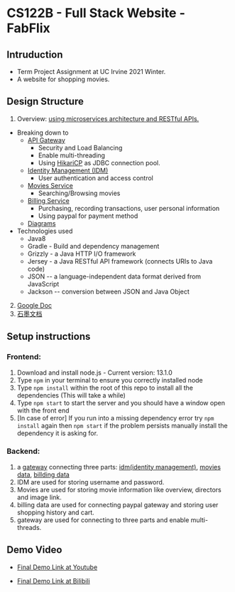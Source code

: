 # CS122B - Full Stack Website - FabFlix

## Intruduction
+ Term Project Assignment at UC Irvine 2021 Winter.
+ A website for shopping movies.

## Design Structure
  1. Overview: [using microservices architecture and RESTful APIs.](https://blog.dreamfactory.com/restful-api-and-microservices-the-differences-and-how-they-work-together/)
  + Breaking down to 
    + [API Gateway](https://github.com/chengyu2000311/FabFlixGateway)
        + Security and Load Balancing
        + Enable multi-threading
        + Using [HikariCP](https://github.com/brettwooldridge/HikariCP) as JDBC connection pool.
    + [Identity Management (IDM)](https://github.com/chengyu2000311/FabFlixIDM)
        + User authentication and access control
    + [Movies Service](https://github.com/chengyu2000311/FabFlixMovies)
        + Searching/Browsing movies
    + [Billing Service](https://github.com/chengyu2000311/FabFlixBilling)
        + Purchasing, recording transactions, user personal information
        + Using paypal for payment method
    + [Diagrams](https://github.com/chengyu2000311/FabFlix/blob/main/visualize.png)
  + Technologies used
    + Java8
    + Gradle - Build and dependency management
    + Grizzly - a Java HTTP I/O framework
    + Jersey - a Java RESTful API framework (connects URIs to Java code)
    + JSON -- a language-independent data format derived from JavaScript
    + Jackson -- conversion between JSON and Java Object

  2. [Google Doc](https://docs.google.com/document/d/1yt_3F2Ka9OV3MDTRujEvXzsVgx5XhJJOEirQlSzVoHQ/edit?usp=sharing)
  3. [石墨文档](https://shimo.im/docs/w6cwWGrgkTQDTkkx/)

## Setup instructions

### Frontend:
  1. Download and install node.js - Current version: 13.1.0
  2. Type `npm` in your terminal to ensure you correctly installed node
  3. Type `npm install` within the root of this repo to install all the dependencies (This will take a while)
  4. Type `npm start` to start the server and you should have a window open with the front end
  5. [In case of error] If you run into a missing dependency error try `npm install` again then `npm start` if the problem persists manually install the dependency it is asking for.
### Backend:
  1. a [gateway](https://github.com/chengyu2000311/FabFlixGateway) connecting three parts: [idm(identity management)](https://github.com/chengyu2000311/FabFlixIDM), [movies data](https://github.com/chengyu2000311/FabFlixMovies), [billding data](https://github.com/chengyu2000311/FabFlixBilling)
  2. IDM are used for storing username and password.
  3. Movies are used for storing movie information like overview, directors and image link.
  4. billing data are used for connecting paypal gateway and storing user shopping history and cart.
  5. gateway are used for connecting to three parts and enable multi-threads.


## Demo Video

+ [Final Demo Link at Youtube](https://youtu.be/TU5BG0LFPAQ)

+ [Final Demo Link at Bilibili](https://www.bilibili.com/video/BV17y4y1E7dC)

